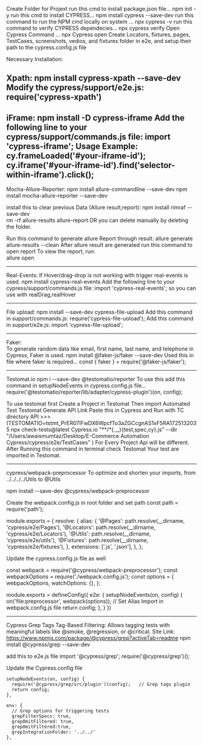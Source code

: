 Create Folder for Projext
run this cmd to install package.json file... npm init -y
run this cmd to install CYPRESS... npm install cypress --save-dev
run this command to run the NPM cmd locally on system ... npx cypress -v
run this command to verify CYPRESS dependecies... npx cypress verify
Open Cypress Command ... npx Cypress open
Create Locators, fixtures, pages, TestCases, screenshots, vedios, and fixtures folder in e2e, and setup their path to the cypress.config.js file


Necessary Installation:

Xpath: 
npm install cypress-xpath --save-dev     
Modify the cypress/support/e2e.js:        require('cypress-xpath')
--------------------


iFrame:
npm install -D cypress-iframe
Add the following line to your cypress/support/commands.js file:      import 'cypress-iframe';
Usage Example:
cy.frameLoaded('#your-iframe-id');
cy.iframe('#your-iframe-id').find('selector-within-iframe').click();
--------------------
Mocha-Allure-Reporter:
npm install allure-commandline --save-dev
npm install mocha-allure-reporter --save-dev

install this to clear previous Data (Allure result,report):      npm install rimraf --save-dev  
rm -rf allure-results allure-report
OR you can delete manually by deleting the folder.

Run this command to generate allure Report through result:
allure generate allure-results --clean 
After allure result are generated run this command to open report
To view the report, run:         
allure open

--------------------
Real-Events:
If Hover/drag-drop is not working with trigger real-events is used.
npm install cypress-real-events
Add the following line to your cypress/support/commands.js file:        import 'cypress-real-events';
so you can use with realDrag,realHover

--------------------
File upload:
npm install --save-dev cypress-file-upload
Add this command in support/commands.js:      require('cypress-file-uoload');
Add this command in support/e2e.js:           import 'cypress-file-upload';

--------------------
Faker:  
To generate random data like email, first name, last name, and telephone in Cypress, Faker is used.
npm install @faker-js/faker --save-dev
Used this in file where faker is required...     const { faker } = require('@faker-js/faker');

--------------------
Testomat.io
npm i --save-dev @testomatio/reporter
To use this add this command in setupNodeEvents in cypress.config.js file...     require('@testomatio/reporter/lib/adapter/cypress-plugin')(on, config);


To use testomat first Create a Project in Testomat
Then import Automated Test Testomat Generate API Link Paste this in Cypress and Run with TC directory API >>>(TESTOMATIO=tstmt_PrER07IFwDX6WpcfTo3aZGCcgnAS1xF5RA1725132035 npx check-tests@latest Cypress.io "**/*{.,_}{test,spec,cy}.js" --dir "/Users/awaismumtaz/Desktop/E-Commerce Automation Cypress/cypress/e2e/TestCases"
)
For Every Project Api will be different.
After Running this command in terminal check Testomat Your test are imported in Testomat.

-------------------
cypress/webpack-preprocessor
To optimize and shorten your imports, from ../../../../Utils to @Utils

npm install --save-dev @cypress/webpack-preprocessor

Create the webpack.config.js in root folder and set path 
const path = require('path');

module.exports = {
  resolve: {
    alias: {
      '@Pages': path.resolve(__dirname, 'cypress/e2e/Pages'),
      '@Locators': path.resolve(__dirname, 'cypress/e2e/Locators'),
      '@Utils': path.resolve(__dirname, 'cypress/e2e/utils'),
      '@Fixtures': path.resolve(__dirname, 'cypress/e2e/fixtures'),
    },
    extensions: ['.js', '.json'],
  },
};

Update the cypress.config.js file as well

const webpack = require('@cypress/webpack-preprocessor');
const webpackOptions = require('./webpack.config.js');
const options = {
  webpackOptions,
  watchOptions: {},
};

module.exports = defineConfig({
  e2e: {
    setupNodeEvents(on, config) {
      on('file:preprocessor', webpack(options));   // Set Alias Import in webpack.config.js file
      return config; 
    },
  }
})

-------------------
Cypress Grep Tags
Tag-Based Filtering: Allows tagging tests with meaningful labels like @smoke, @regression, or @critical.
Site Link:  https://www.npmjs.com/package/@cypress/grep?activeTab=readme
npm install @cypress/grep --save-dev

add this to e2e.js file 
import '@cypress/grep';
require('@cypress/grep')();

Update the Cypress.config file 

    setupNodeEvents(on, config) {
      require('@cypress/grep/src/plugin')(config);   // Grep tags plugin
      return config; 
    },

    env: {
      // Grep options for triggering tests
      grepFilterSpecs: true,
      grepOmitFiltered: true,
      grepOmitFiltered:true,
      grepIntegrationFolder: '../../'
    },